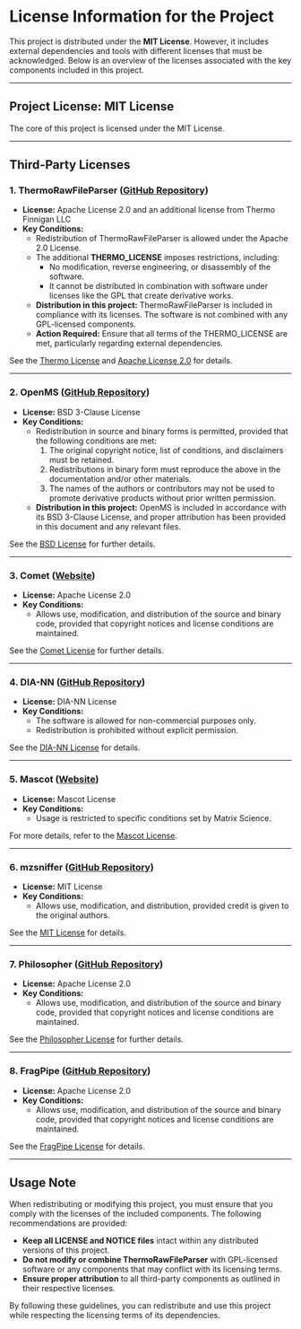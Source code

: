 
# License Information for the Project

This project is distributed under the **MIT License**. However, it includes external dependencies and tools with different licenses that must be acknowledged. Below is an overview of the licenses associated with the key components included in this project.

---

## **Project License: MIT License**

The core of this project is licensed under the MIT License.

---

## **Third-Party Licenses**

### 1. **ThermoRawFileParser** ([GitHub Repository](https://github.com/compomics/ThermoRawFileParser))
- **License:** Apache License 2.0 and an additional license from Thermo Finnigan LLC
- **Key Conditions:**
  - Redistribution of ThermoRawFileParser is allowed under the Apache 2.0 License.
  - The additional **THERMO_LICENSE** imposes restrictions, including:
    - No modification, reverse engineering, or disassembly of the software.
    - It cannot be distributed in combination with software under licenses like the GPL that create derivative works.
  - **Distribution in this project:** ThermoRawFileParser is included in compliance with its licenses. The software is not combined with any GPL-licensed components.
  - **Action Required:** Ensure that all terms of the THERMO_LICENSE are met, particularly regarding external dependencies.

See the [Thermo License](https://github.com/compomics/ThermoRawFileParser/blob/master/THERMO_LICENSE) and [Apache License 2.0](https://www.apache.org/licenses/LICENSE-2.0) for details.

---

### 2. **OpenMS** ([GitHub Repository](https://github.com/OpenMS/OpenMS))
- **License:** BSD 3-Clause License
- **Key Conditions:**
  - Redistribution in source and binary forms is permitted, provided that the following conditions are met:
    1. The original copyright notice, list of conditions, and disclaimers must be retained.
    2. Redistributions in binary form must reproduce the above in the documentation and/or other materials.
    3. The names of the authors or contributors may not be used to promote derivative products without prior written permission.
  - **Distribution in this project:** OpenMS is included in accordance with its BSD 3-Clause License, and proper attribution has been provided in this document and any relevant files.

See the [BSD License](https://github.com/OpenMS/OpenMS/blob/develop/LICENSE) for further details.

---

### 3. **Comet** ([Website](https://uwpr.github.io/Comet/))
- **License:** Apache License 2.0
- **Key Conditions:**
  - Allows use, modification, and distribution of the source and binary code, provided that copyright notices and license conditions are maintained.

See the [Comet License](https://uwpr.github.io/Comet/) for further details.

---

### 4. **DIA-NN** ([GitHub Repository](https://github.com/vdemichev/DiaNN))
- **License:** DIA-NN License
- **Key Conditions:**
  - The software is allowed for non-commercial purposes only.
  - Redistribution is prohibited without explicit permission.

See the [DIA-NN License](https://github.com/vdemichev/DiaNN/blob/master/LICENSE) for details.

---

### 5. **Mascot** ([Website](http://www.matrixscience.com/))
- **License:** Mascot License
- **Key Conditions:**
  - Usage is restricted to specific conditions set by Matrix Science.

For more details, refer to the [Mascot License](http://www.matrixscience.com/).

---

### 6. **mzsniffer** ([GitHub Repository](https://github.com/wfondrie/mzsniffer))
- **License:** MIT License
- **Key Conditions:**
  - Allows use, modification, and distribution, provided credit is given to the original authors.

See the [MIT License](https://github.com/wfondrie/mzsniffer/blob/main/LICENSE) for details.

---

### 7. **Philosopher** ([GitHub Repository](https://github.com/Nesvilab/philosopher))
- **License:** Apache License 2.0
- **Key Conditions:**
  - Allows use, modification, and distribution of the source and binary code, provided that copyright notices and license conditions are maintained.

See the [Philosopher License](https://github.com/Nesvilab/philosopher/blob/master/LICENSE) for further details.

---

### 8. **FragPipe** ([GitHub Repository](https://github.com/Nesvilab/FragPipe))
- **License:** Apache License 2.0
- **Key Conditions:**
  - Allows use, modification, and distribution of the source and binary code, provided that copyright notices and license conditions are maintained.

See the [FragPipe License](https://github.com/Nesvilab/FragPipe/blob/master/LICENSE) for details.

---

## **Usage Note**

When redistributing or modifying this project, you must ensure that you comply with the licenses of the included components. The following recommendations are provided:
- **Keep all LICENSE and NOTICE files** intact within any distributed versions of this project.
- **Do not modify or combine ThermoRawFileParser** with GPL-licensed software or any components that may conflict with its licensing terms.
- **Ensure proper attribution** to all third-party components as outlined in their respective licenses.

By following these guidelines, you can redistribute and use this project while respecting the licensing terms of its dependencies.
